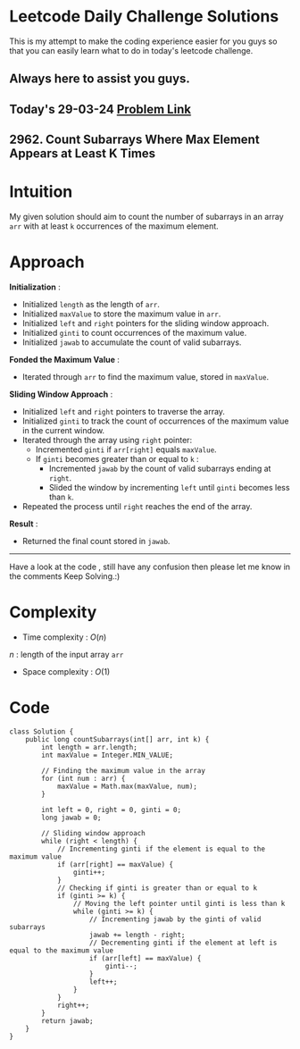 # Leetcode Daily Challenge Solutions

This is my attempt to make the coding experience easier for you guys so that you can easily learn what to do in today's leetcode challenge.

## Always here to assist you guys.

## Today's 29-03-24 [Problem Link](https://leetcode.com/problems/count-subarrays-where-max-element-appears-at-least-k-times/description/?envType=daily-question&envId=2024-03-29)
## 2962. Count Subarrays Where Max Element Appears at Least K Times

# Intuition
<!-- Describe your first thoughts on how to solve this problem. -->
My given solution should aim to count the number of subarrays in an array `arr` with at least `k` occurrences of the maximum element.

# Approach
<!-- Describe your approach to solving the problem. -->
**Initialization** :
   - Initialized `length` as the length of `arr`.
   - Initialized `maxValue` to store the maximum value in `arr`.
   - Initialized `left` and `right` pointers for the sliding window approach.
   - Initialized `ginti` to count occurrences of the maximum value.
   - Initialized `jawab` to accumulate the count of valid subarrays.

**Fonded the Maximum Value** :
   - Iterated through `arr` to find the maximum value, stored in `maxValue`.

**Sliding Window Approach** :
   - Initialized `left` and `right` pointers to traverse the array.
   - Initialized `ginti` to track the count of occurrences of the maximum value in the current window.
   - Iterated through the array using `right` pointer:
     - Incremented `ginti` if `arr[right]` equals `maxValue`.
     - If `ginti` becomes greater than or equal to `k` :
       - Incremented `jawab` by the count of valid subarrays ending at `right`.
       - Slided the window by incrementing `left` until `ginti` becomes less than `k`.
   - Repeated the process until `right` reaches the end of the array.

**Result** :
   - Returned the final count stored in `jawab`.

--- 
Have a look at the code , still have any confusion then please let me know in the comments
Keep Solving.:)
# Complexity
- Time complexity : $O(n)$
<!-- Add your time complexity here, e.g. $$O(n)$$ -->
$n$ : length of the input array `arr`
- Space complexity : $O(1)$
<!-- Add your space complexity here, e.g. $$O(n)$$ -->

# Code
```
class Solution {
    public long countSubarrays(int[] arr, int k) {
        int length = arr.length;
        int maxValue = Integer.MIN_VALUE;
        
        // Finding the maximum value in the array
        for (int num : arr) {
            maxValue = Math.max(maxValue, num);
        }
        
        int left = 0, right = 0, ginti = 0;
        long jawab = 0;

        // Sliding window approach
        while (right < length) {
            // Incrementing ginti if the element is equal to the maximum value
            if (arr[right] == maxValue) {
                ginti++;
            }
            // Checking if ginti is greater than or equal to k
            if (ginti >= k) {
                // Moving the left pointer until ginti is less than k
                while (ginti >= k) {
                    // Incrementing jawab by the ginti of valid subarrays
                    jawab += length - right;
                    // Decrementing ginti if the element at left is equal to the maximum value
                    if (arr[left] == maxValue) {
                        ginti--;
                    }
                    left++;
                }
            }
            right++;
        }
        return jawab;
    }
}

```